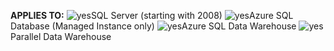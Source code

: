 <Token>**APPLIES TO:** ![yes](media/yes.png)SQL Server (starting with 2008) ![yes](media/yes.png)Azure SQL Database (Managed Instance only) ![yes](media/no.png)Azure SQL Data Warehouse ![yes](media/yes.png)Parallel Data Warehouse </Token>